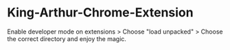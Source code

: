# King-Arthur-Chrome-Extension

Enable developer mode on extensions > Choose "load unpacked" > Choose the correct directory and enjoy the magic.
